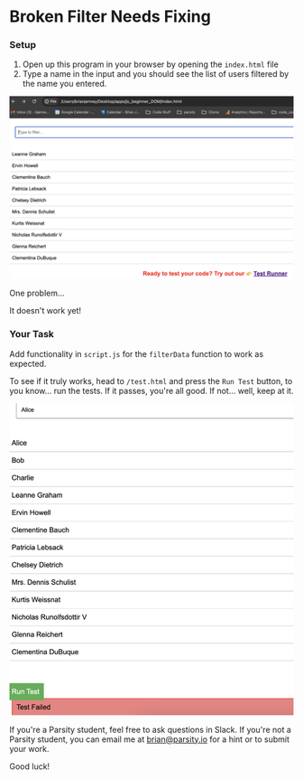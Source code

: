 # Broken Filter Needs Fixing

### Setup

1. Open up this program in your browser by opening the `index.html` file
2. Type a name in the input and you should see the list of users filtered by the name you entered.

<img src="./initial_screen.png"/>

One problem...

It doesn't work yet!

### Your Task

Add functionality in `script.js` for the `filterData` function to work as expected.

To see if it truly works, head to `/test.html` and press the `Run Test` button, to you know... run the tests. If it passes, you're all good. If not... well, keep at it.

<img src="./failed.png"/>

If you're a Parsity student, feel free to ask questions in Slack. If you're not a Parsity student, you can email me at brian@parsity.io for a hint or to submit your work.

Good luck!
